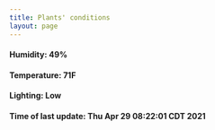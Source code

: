 ```yaml
---
title: Plants' conditions
layout: page
---
```



#### Humidity: 49%
#### Temperature: 71F
#### Lighting: Low
#### Time of last update: Thu Apr 29 08:22:01 CDT 2021
